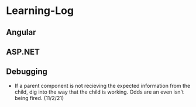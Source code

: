 # Learning-Log

## Angular

## ASP.NET

## Debugging
- If a parent component is not recieving the expected information from the child, dig into the way that the child is working. Odds are an even isn't being fired. (11/2/21)